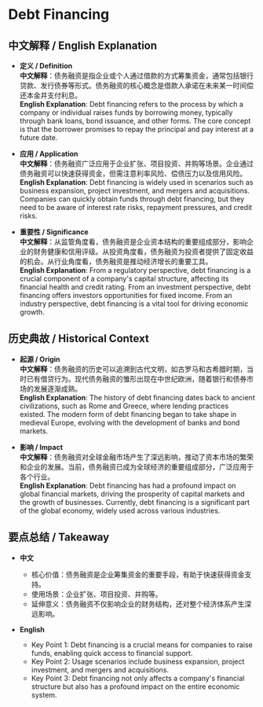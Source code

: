 # Debt Financing

## 中文解释 / English Explanation

* **定义 / Definition**  
  **中文解释**：债务融资是指企业或个人通过借款的方式筹集资金，通常包括银行贷款、发行债券等形式。债务融资的核心概念是借款人承诺在未来某一时间偿还本金并支付利息。  
  **English Explanation**: Debt financing refers to the process by which a company or individual raises funds by borrowing money, typically through bank loans, bond issuance, and other forms. The core concept is that the borrower promises to repay the principal and pay interest at a future date.

* **应用 / Application**  
  **中文解释**：债务融资广泛应用于企业扩张、项目投资、并购等场景。企业通过债务融资可以快速获得资金，但需注意利率风险、偿债压力以及信用风险。  
  **English Explanation**: Debt financing is widely used in scenarios such as business expansion, project investment, and mergers and acquisitions. Companies can quickly obtain funds through debt financing, but they need to be aware of interest rate risks, repayment pressures, and credit risks.

* **重要性 / Significance**  
  **中文解释**：从监管角度看，债务融资是企业资本结构的重要组成部分，影响企业的财务健康和信用评级。从投资角度看，债务融资为投资者提供了固定收益的机会。从行业角度看，债务融资是推动经济增长的重要工具。  
  **English Explanation**: From a regulatory perspective, debt financing is a crucial component of a company's capital structure, affecting its financial health and credit rating. From an investment perspective, debt financing offers investors opportunities for fixed income. From an industry perspective, debt financing is a vital tool for driving economic growth.

## 历史典故 / Historical Context

* **起源 / Origin**  
  **中文解释**：债务融资的历史可以追溯到古代文明，如古罗马和古希腊时期，当时已有借贷行为。现代债务融资的雏形出现在中世纪欧洲，随着银行和债券市场的发展逐渐成熟。  
  **English Explanation**: The history of debt financing dates back to ancient civilizations, such as Rome and Greece, where lending practices existed. The modern form of debt financing began to take shape in medieval Europe, evolving with the development of banks and bond markets.

* **影响 / Impact**  
  **中文解释**：债务融资对全球金融市场产生了深远影响，推动了资本市场的繁荣和企业的发展。当前，债务融资已成为全球经济的重要组成部分，广泛应用于各个行业。  
  **English Explanation**: Debt financing has had a profound impact on global financial markets, driving the prosperity of capital markets and the growth of businesses. Currently, debt financing is a significant part of the global economy, widely used across various industries.

## 要点总结 / Takeaway

* **中文**  
  - 核心价值：债务融资是企业筹集资金的重要手段，有助于快速获得资金支持。  
  - 使用场景：企业扩张、项目投资、并购等。  
  - 延伸意义：债务融资不仅影响企业的财务结构，还对整个经济体系产生深远影响。

* **English**  
  - Key Point 1: Debt financing is a crucial means for companies to raise funds, enabling quick access to financial support.  
  - Key Point 2: Usage scenarios include business expansion, project investment, and mergers and acquisitions.  
  - Key Point 3: Debt financing not only affects a company's financial structure but also has a profound impact on the entire economic system.